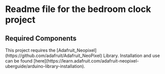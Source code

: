 <h1>Readme file for the bedroom clock project</h1>

<h2>Required Components</h2>
This project requires the [Adafruit_Neopixel](https://github.com/adafruit/Adafruit_NeoPixel) Library.  Installation and use can be found [here](https://learn.adafruit.com/adafruit-neopixel-uberguide/arduino-library-installation).

